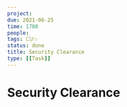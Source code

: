 ```yaml
---
project:
due: 2021-06-25
time: 1700
people:
tags: ⬜/✨ 
status: done
title: Security Clearance
type: [[Task]]
---
```


# Security Clearance
